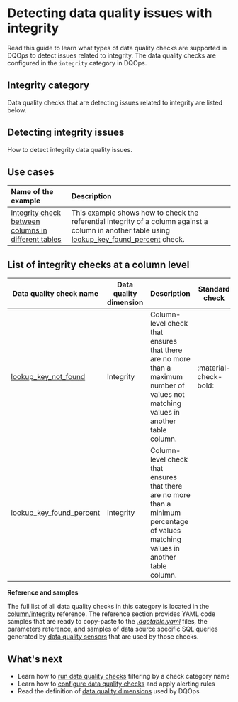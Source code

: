 # Detecting data quality issues with integrity
Read this guide to learn what types of data quality checks are supported in DQOps to detect issues related to integrity.
The data quality checks are configured in the `integrity` category in DQOps.

## Integrity category
Data quality checks that are detecting issues related to integrity are listed below.

## Detecting integrity issues
How to detect integrity data quality issues.

## Use cases
| **Name of the example**                                                                                                                    | **Description**                                                                                                                                                                                            |
|:-------------------------------------------------------------------------------------------------------------------------------------------|:-----------------------------------------------------------------------------------------------------------------------------------------------------------------------------------------------------------|
| [Integrity check between columns in different tables](../../examples/data-accuracy/integrity-check-between-columns-in-different-tables.md) | This example shows how to check the referential integrity of a column against a column in another table using [lookup_key_found_percent](../../checks/column/integrity/lookup-key-found-percent.md) check. |

## List of integrity checks at a column level
| Data quality check name | Data quality dimension | Description | Standard check |
|-------------------------|------------------------|-------------|-------|
|[lookup_key_not_found](../../checks/column/integrity/lookup-key-not-found.md)|Integrity|Column-level check that ensures that there are no more than a maximum number of values not matching values in another table column.|:material-check-bold:|
|[lookup_key_found_percent](../../checks/column/integrity/lookup-key-found-percent.md)|Integrity|Column-level check that ensures that there are no more than a minimum percentage of values matching values in another table column.| |


**Reference and samples**

The full list of all data quality checks in this category is located in the [column/integrity](../../checks/column/integrity/index.md) reference.
The reference section provides YAML code samples that are ready to copy-paste to the [*.dqotable.yaml*](../../reference/yaml/TableYaml.md) files,
the parameters reference, and samples of data source specific SQL queries generated by [data quality sensors](../definition-of-data-quality-sensors.md)
that are used by those checks.

## What's next
- Learn how to [run data quality checks](../running-data-quality-checks.md#targeting-a-category-of-checks) filtering by a check category name
- Learn how to [configure data quality checks](../configuring-data-quality-checks-and-rules.md) and apply alerting rules
- Read the definition of [data quality dimensions](../data-quality-dimensions.md) used by DQOps
